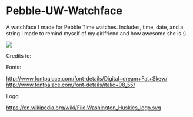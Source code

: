 # Pebble-UW-Watchface
A watchface I made for Pebble Time watches.
Includes, time, date, and a string I made to remind myself of my girlfriend and how awesome she is :).

![](http://imgur.com/utpAd3Z.png)

Credits to:

Fonts:

http://www.fontpalace.com/font-details/Digital+dream+Fat+Skew/
http://www.fontpalace.com/font-details/italic+08_55/

Logo:

https://en.wikipedia.org/wiki/File:Washington_Huskies_logo.svg
